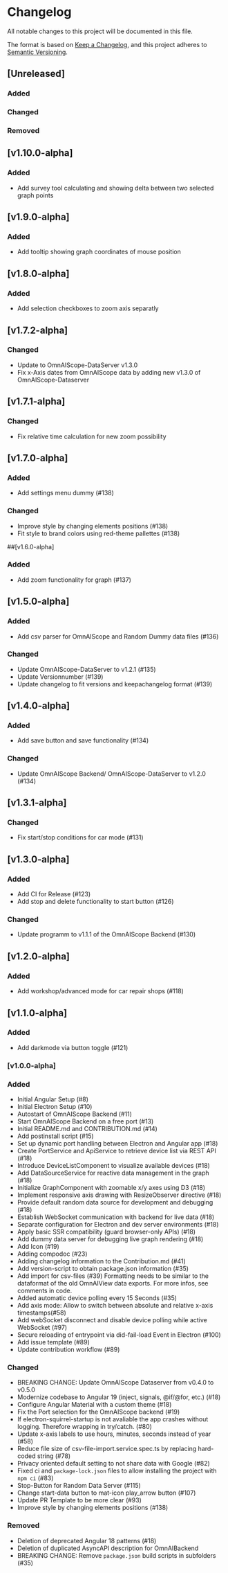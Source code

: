 # Changelog

All notable changes to this project will be documented in this file.

The format is based on [Keep a Changelog](https://keepachangelog.com/en/1.1.0/),
and this project adheres to [Semantic Versioning](https://semver.org/spec/v2.0.0.html).

## [Unreleased]
### Added 
### Changed
### Removed 

## [v1.10.0-alpha]
### Added 
- Add survey tool calculating and showing delta between two selected graph points

## [v1.9.0-alpha]
### Added 
- Add tooltip showing graph coordinates of mouse position

## [v1.8.0-alpha]
### Added 
- Add selection checkboxes to zoom axis separatly 

## [v1.7.2-alpha]
### Changed 
- Update to OmnAIScope-DataServer v1.3.0
- Fix x-Axis dates from OmnAIScope data by adding new v1.3.0 of OmnAIScope-Dataserver

## [v1.7.1-alpha]

### Changed 
- Fix relative time calculation for new zoom possibility

## [v1.7.0-alpha]

### Added 
- Add settings menu dummy (#138)
### Changed 
- Improve style by changing elements positions (#138)
- Fit style to brand colors using red-theme pallettes (#138)

##[v1.6.0-alpha]

### Added 
- Add zoom functionality for graph (#137)

## [v1.5.0-alpha]

### Added 
- Add csv parser for OmnAIScope and Random Dummy data files (#136)
### Changed 
- Update OmnAIScope-DataServer to v1.2.1 (#135)
- Update Versionnumber (#139)
- Update changelog to fit versions and keepachangelog format (#139)

## [v1.4.0-alpha]

### Added 
- Add save button and save functionality (#134)
### Changed 
- Update OmnAIScope Backend/ OmnAIScope-DataServer to v1.2.0 (#134)

## [v1.3.1-alpha]

### Changed 
- Fix start/stop conditions for car mode (#131)

## [v1.3.0-alpha]

### Added
- Add CI for Release (#123)
- Add stop and delete functionality to start button (#126)
### Changed 
- Update programm to v1.1.1 of the OmnAIScope Backend (#130)

## [v1.2.0-alpha]

### Added 
- Add workshop/advanced mode for car repair shops (#118)
## [v1.1.0-alpha]
### Added 
- Add darkmode via button toggle (#121)

### [v1.0.0-alpha]

### Added 
- Initial Angular Setup (#8)
- Initial Electron Setup (#10) 
- Autostart of OmnAIScope Backend (#11)
- Start OmnAIScope Backend on a free port (#13)
- Initial README.md and CONTRIBUTION.md (#14)
- Add postinstall script (#15)
- Set up dynamic port handling between Electron and Angular app (#18)
- Create PortService and ApiService to retrieve device list via REST API (#18)
- Introduce DeviceListComponent to visualize available devices (#18)
- Add DataSourceService for reactive data management in the graph (#18)
- Initialize GraphComponent with zoomable x/y axes using D3 (#18)
- Implement responsive axis drawing with ResizeObserver directive (#18)
- Provide default random data source for development and debugging (#18)
- Establish WebSocket communication with backend for live data (#18)
- Separate configuration for Electron and dev server environments (#18)
- Apply basic SSR compatibility (guard browser-only APIs) (#18)
- Add dummy data server for debugging live graph rendering (#18)
- Add Icon (#19)
- Adding compodoc (#23)
- Adding changelog information to the Contribution.md (#41)
- Add version-script to obtain package.json information (#35)
- Add import for csv-files (#39)
Formatting needs to be similar to the dataformat of the old OmnAIView data exports. For more infos, see comments in code.
- Added automatic device polling every 15 Seconds (#35)
- Add axis mode: Allow to switch between absolute and relative x-axis timestamps(#58)
- Add webSocket disconnect and disable device polling while active WebSocket (#97)
- Secure reloading of entrypoint via did-fail-load Event in Electron (#100)
- Add issue template (#89)
- Update contribution workflow (#89)

### Changed 

- BREAKING CHANGE: Update OmnAIScope Dataserver from v0.4.0 to v0.5.0
- Modernize codebase to Angular 19 (inject, signals, @if/@for, etc.) (#18)
- Configure Angular Material with a custom theme (#18)
- Fix the Port selection for the OmnAIScope backend (#19)
- If electron-squirrel-startup is not avaliable the app crashes without logging. Therefore wrapping in try/catch. (#80)
- Update x-axis labels to use hours, minutes, seconds instead of year (#58)
- Reduce file size of csv-file-import.service.spec.ts by replacing hard-coded string (#78)
- Privacy oriented default setting to not share data with Google (#82)
- Fixed ci and `package-lock.json` files to allow installing the project with `npm ci` (#83)
- Stop-Button for Random Data Server (#115)
- Change start-data button to mat-icon play_arrow button (#107)
- Update PR Template to be more clear (#93)
- Improve style by changing elements positions (#138)


### Removed 

- Deletion of deprecated Angular 18 patterns (#18)
- Deletion of duplicated AsyncAPI description for OmnAIBackend 
- BREAKING CHANGE: Remove `package.json` build scripts in subfolders (#35)



